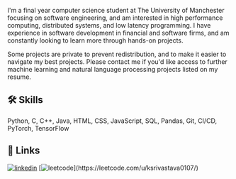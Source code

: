 I'm a final year computer science student at The University of Manchester focusing on software engineering, and am interested in high performance computing, distributed systems, and low latency programming. I have experience in software development in financial and software firms, and am constantly looking to learn more through hands-on projects. 

Some projects are private to prevent redistribution, and to make it easier to navigate my best projects. Please contact me if you'd like access to further machine learning and natural language processing projects listed on my resume.

## 🛠 Skills
Python, C, C++, Java,  HTML, CSS, JavaScript, SQL, Pandas, Git, CI/CD, PyTorch, TensorFlow


## 🔗 Links

[![linkedin](https://img.shields.io/badge/linkedin-0A66C2?style=for-the-badge&logo=linkedin&logoColor=white)](https://www.linkedin.com/in/kushagrasrivastava0107/)
[![leetcode]([https://img.shields.io/badge/linkedin-0A66C2?style=for-the-badge&logo=linkedin&logoColor=white](https://cdn.iconscout.com/icon/free/png-256/free-leetcode-logo-icon-download-in-svg-png-gif-file-formats--technology-social-media-vol-4-pack-logos-icons-2944960.png))](https://leetcode.com/u/ksrivastava0107/)

